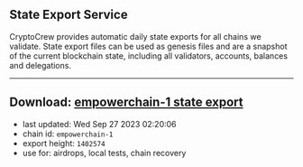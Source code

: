 ## State Export Service
CryptoCrew provides automatic daily state exports for all chains we validate. State export files can be used as genesis files and are a snapshot of the current blockchain state, including all validators, accounts, balances and delegations.

---
**Download: [empowerchain-1 state export](https://dl.ccvalidators.com/SERVICE/empowerchain/empowerchain-1_export_1402574.json)**
---

- last updated: Wed Sep 27 2023 02:20:06
- chain id: `empowerchain-1`
- export height: `1402574`
- use for: airdrops, local tests, chain recovery
